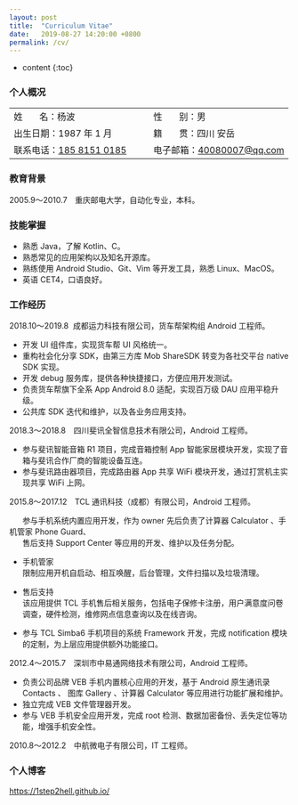 ```yaml
---
layout: post
title:  "Curriculum Vitae"
date:   2019-08-27 14:20:00 +0800
permalink: /cv/
---
```


* content
{:toc}

### 个人概况

<table class="table table-bordered table-striped table-condensed">
    <tr>
        <td width="50%">姓&nbsp;&nbsp;&nbsp;&nbsp;&nbsp;&nbsp;&nbsp;名：杨波</td>
        <td width="50%">性&nbsp;&nbsp;&nbsp;&nbsp;&nbsp;&nbsp;&nbsp;别：男</td>
    </tr>
    <tr>
        <td width="50%">出生日期：1987 年 1 月</td>
        <td width="50%">籍&nbsp;&nbsp;&nbsp;&nbsp;&nbsp;&nbsp;&nbsp;贯：四川 安岳</td>
    </tr>
    <tr>
        <td width="50%">联系电话：<a href="tel:18581510185">185 8151 0185</a></td>
        <td width="50%">电子邮箱：<a href="mailto:40080007@qq.com">40080007@qq.com</a></td>
    </tr>
</table>

### 教育背景

2005.9～2010.7&emsp;重庆邮电大学，自动化专业，本科。

### 技能掌握

* 熟悉 Java，了解 Kotlin、C。
* 熟悉常见的应用架构以及知名开源库。
* 熟练使用 Android Studio、Git、Vim 等开发工具，熟悉 Linux、MacOS。
* 英语 CET4，口语良好。

### 工作经历

2018.10～2019.8&nbsp;&nbsp;成都运力科技有限公司，货车帮架构组 Android 工程师。

* 开发 UI 组件库，实现货车帮 UI 风格统一。
* 重构社会化分享 SDK，由第三方库 Mob ShareSDK 转变为各社交平台 native SDK 实现。
* 开发 debug 服务库，提供各种快捷接口，方便应用开发测试。
* 负责货车帮旗下全系 App Android 8.0 适配，实现百万级 DAU 应用平稳升级。
* 公共库 SDK 迭代和维护，以及各业务应用支持。

2018.3～2018.8&emsp;四川斐讯全智信息技术有限公司，Android 工程师。

* 参与斐讯智能音箱 R1 项目，完成音箱控制 App 智能家居模块开发，实现了音箱与斐讯合作厂商的智能设备互连。
* 参与斐讯路由器项目，完成路由器 App 共享 WiFi 模块开发，通过打赏机主实现共享 WiFi 上网。

2015.8～2017.12&emsp;TCL 通讯科技（成都）有限公司，Android 工程师。

&nbsp;&nbsp;&nbsp;&nbsp;&nbsp;&nbsp;参与手机系统内置应用开发，作为 owner 先后负责了计算器 Calculator 、手机管家 Phone Guard、<br>
&nbsp;&nbsp;&nbsp;&nbsp;&nbsp;&nbsp;售后支持 Support Center 等应用的开发、维护以及任务分配。

* 手机管家<br>
    限制应用开机自启动、相互唤醒，后台管理，文件扫描以及垃圾清理。

* 售后支持<br>
    该应用提供 TCL 手机售后相关服务，包括电子保修卡注册，用户满意度问卷调查，硬件检测，维修网点信息查询以及在线咨询。

* 参与 TCL Simba6 手机项目的系统 Framework 开发，完成 notification 模块的定制，为上层应用提供额外功能接口。

2012.4～2015.7&emsp;深圳市中易通网络技术有限公司，Android 工程师。

* 负责公司品牌 VEB 手机内置核心应用的开发，基于 Android 原生通讯录 Contacts 、 图库 Gallery 、计算器 Calculator 等应用进行功能扩展和维护。
* 独立完成 VEB 文件管理器开发。
* 参与 VEB 手机安全应用开发，完成 root 检测、数据加密备份、丢失定位等功能，增强手机安全性。

2010.8～2012.2&emsp;中航微电子有限公司，IT 工程师。

### 个人博客

<https://1step2hell.github.io/>
